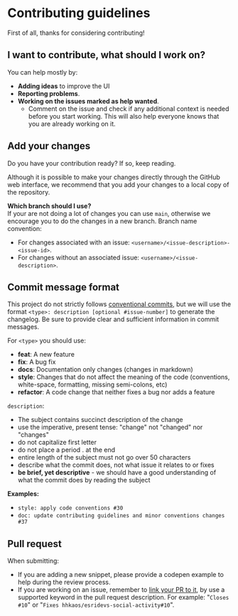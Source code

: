 # Contributing guidelines

First of all, thanks for considering contributing!

## I want to contribute, what should I work on?

You can help mostly by:

* **Adding ideas** to improve the UI
* **Reporting problems**.
* **Working on the issues marked as help wanted**. 
  * Comment on the issue and check if any additional context is needed before you start working. This will also help everyone knows that you are already working on it.

## Add your changes

Do you have your contribution ready? If so, keep reading.

Although it is possible to make your changes directly through the GitHub web interface, we recommend that you add your changes to a local copy of the repository.

**Which branch should I use?**<br>
If your are not doing a lot of changes you can use `main`, otherwise we encourage you to do the changes in a new branch. Branch name convention:
* For changes associated with an issue: `<username>/<issue-description>-<issue-id>`.
* For changes without an associated issue: `<username>/<issue-description>`.

## Commit message format

This project do not strictly follows [conventional commits](https://www.conventionalcommits.org/en/v1.0.0/), but we will use the format `<type>: description [optional #issue-number]` to generate the changelog. Be sure to provide clear and sufficient information in commit messages. 

For `<type>` you should use:

* **feat**: A new feature
* **fix**: A bug fix 
* **docs**: Documentation only changes (changes in markdown)
* **style**: Changes that do not affect the meaning of the code (conventions, white-space, formatting, missing semi-colons, etc)
* **refactor**: A code change that neither fixes a bug nor adds a feature

`description`:

* The subject contains succinct description of the change
* use the imperative, present tense: "change" not "changed" nor "changes"
* do not capitalize first letter
* do not place a period . at the end
* entire length of the subject must not go over 50 characters
* describe what the commit does, not what issue it relates to or fixes
* **be brief, yet descriptive** - we should have a good understanding of what the commit does by reading the subject

**Examples:**
* `style: apply code conventions #30`
* `doc: update contributing guidelines and minor conventions changes #37`

## Pull request

When submitting:
* If you are adding a new snippet, please provide a codepen example to help during the review process.
* If you are working on an issue, remember to [link your PR to it](https://docs.github.com/en/issues/tracking-your-work-with-issues/linking-a-pull-request-to-an-issue), by use a supported keyword in the pull request description. For example: "`Closes #10`" or "`Fixes hhkaos/esridevs-social-activity#10`".